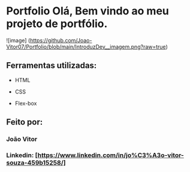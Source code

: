 # Portfolio Olá, Bem vindo ao meu projeto de portfólio.

![image] (https://github.com/Joao-Vitor07/Portfolio/blob/main/IntroduzDev__imagem.png?raw=true)

## Ferramentas utilizadas:

* HTML

* CSS

* Flex-box

## Feito por:

### João Vitor

### Linkedin: [https://www.linkedin.com/in/jo%C3%A3o-vitor-souza-459b15258/]
